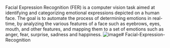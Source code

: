 Facial Expression Recognition (FER) is a computer vision task aimed at identifying and categorizing emotional expressions depicted on a human face. 
The goal is to automate the process of determining emotions in real-time, by analyzing the various features of a face such as eyebrows, eyes, mouth, and other features, and mapping them to a set of emotions such as anger, fear, surprise, sadness and happiness.
![image](https://github.com/user-attachments/assets/979887db-4c13-409c-9ebd-cc3e7e51b172)# Facial-Expression-Recognition



